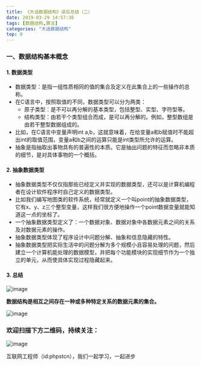 ```yaml
---
title: 《大话数据结构》读后总结（二）
date: 2019-03-29 14:57:38
tags: [数据结构,算法]
categories: "大话数据结构"
top: 0
---
```

### 一、数据结构基本概念

#### 1. 数据类型

- 数据类型：是指一组性质相同的值的集合及定义在此集合上的一些操作的总称。
- 在C语言中，按照取值的不同，数据类型可以分为两类：
  - 原子类型：是不可以再分解的基本类型，包括整型、实型、字符型等。
  - 结构类型：由若干个类型组合而成，是可以再分解的。例如，整型数组是由若干整型数据组成的。
- 比如，在C语言中变量声明int a,b，这就意味着，在给变量a和b赋值时不能超出int的取值范围，变量a和b之间的运算只能是int类型所允许的运算。
- 抽象是指抽取出事物具有的普遍性的本质。它是抽出问题的特征而忽略非本质的细节，是对具体事物的一个概括。

#### 2. 抽象数据类型

- 抽象数据类型不仅仅指那些已经定义并实现的数据类型，还可以是计算机编程者在设计软件程序时自己定义的数据类型。
- 比如我们编写地图类的软件系统，经常就定义一个叫point的抽象数据类型，它有x、y、z三个整型变量，这样我们很方便地操作一个point数据变量就能知道这一点的坐标了。
- 一个抽象数据类型定义了：一个数据对象、数据对象中各数据元素之间的关系及对数据元素的操作。
- 抽象数据类型体现了程序设计中问题分解、抽象和信息隐藏的特性。
- 抽象数据类型把实际生活中的问题分解为多个规模小且容易处理的问题，然后建立一个计算机能处理的数据模型，并把每个功能模块的实现细节作为一个独立的单元，从而使具体实现过程隐藏起来。

#### 3. 总结


![image](http://upload-images.jianshu.io/upload_images/10202334-5a8f25e68cdafcc5.jpg?imageMogr2/auto-orient/strip%7CimageView2/2/w/1240)

**数据结构是相互之间存在一种或多种特定关系的数据元素的集合。**

![image](http://upload-images.jianshu.io/upload_images/10202334-591d4a6553b22d7c.jpg?imageMogr2/auto-orient/strip%7CimageView2/2/w/1240)


### 欢迎扫描下方二维码，持续关注：
![image](http://upload-images.jianshu.io/upload_images/10202334-2f760a7e8091bc3a?imageMogr2/auto-orient/strip%7CimageView2/2/w/1240)

互联网工程师（id:phpstcn），我们一起学习，一起进步